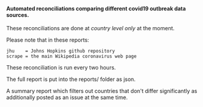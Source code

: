 
#### Automated reconciliations comparing different covid19 outbreak data sources.

These reconciliations are done at *country level only* at the moment.

Please note that in these reports:

    jhu    = Johns Hopkins github repository
    scrape = the main Wikipedia coronavirus web page
    
These reconciliation is run every two hours.

The full report is put into the reports/ folder as json.

A summary report which filters out countries that don't differ significantly as additionally posted as an issue at the same time.
